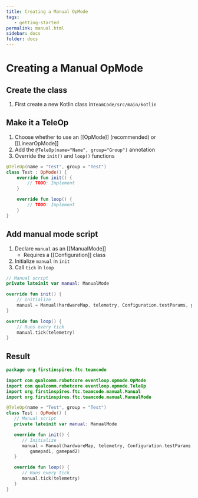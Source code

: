 ```yaml
---
title: Creating a Manual OpMode
tags:
   - getting-started
permalink: manual.html
sidebar: docs
folder: docs
---
```


# Creating a Manual OpMode

## Create the class

1. First create a new Kotlin class in`TeamCode/src/main/kotlin`

## Make it a TeleOp

1. Choose whether to use an [[OpMode]] (recommended) or [[LinearOpMode]]
2. Add the `@TeleOp(name="Name", group="Group")` annotation
3. Override the `init()` and `loop()` functions

```kt
@TeleOp(name = "Test", group = "Test")  
class Test : OpMode() {
	override fun init() {
		// TODO: Implement
	}

	override fun loop() {
		// TODO: Implement
	}
}
```

## Add manual mode script

1. Declare `manual` as an [[ManualMode]]
   - Requires a [[Configuration]] class
2. Initialize `manual` in `init`
3. Call `tick` in `loop`

```kt
// Manual script  
private lateinit var manual: ManualMode  

override fun init() {  
	// Initialize  
	manual = Manual(hardwareMap, telemetry, Configuration.testParams, gamepad1, gamepad2)
}

override fun loop() {
	// Runs every tick
	manual.tick(telemetry)
}
```

## Result

```kt
package org.firstinspires.ftc.teamcode

import com.qualcomm.robotcore.eventloop.opmode.OpMode
import com.qualcomm.robotcore.eventloop.opmode.TeleOp
import org.firstinspires.ftc.teamcode.manual.Manual
import org.firstinspires.ftc.teamcode.manual.ManualMode

@TeleOp(name = "Test", group = "Test")
class Test : OpMode() {
   // Manual script  
   private lateinit var manual: ManualMode

   override fun init() {
      // Initialize  
      manual = Manual(hardwareMap, telemetry, Configuration.testParams,
         gamepad1, gamepad2)
   }

   override fun loop() {
      // Runs every tick
      manual.tick(telemetry)
   }
}
```